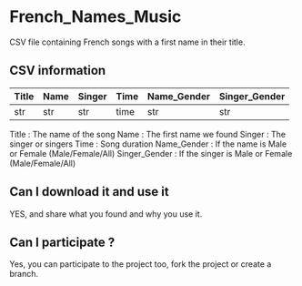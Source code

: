 # French_Names_Music

CSV file containing French songs with a first name in their title.

## CSV information

 Title | Name | Singer | Time | Name_Gender | Singer_Gender |
|-------|------|--------|------|-------------|---------------|
| str   | str  | str    | time | str         | str           |

Title : The name of the song
Name : The first name we found
Singer : The singer or singers
Time : Song duration
Name_Gender : If the name is Male or Female (Male/Female/All)
Singer_Gender : If the singer is Male or Female (Male/Female/All)

## Can I download it and use it

YES, and share what you found and why you use it.

## Can I participate ?

Yes, you can participate to the project too, fork the project or create a branch.
